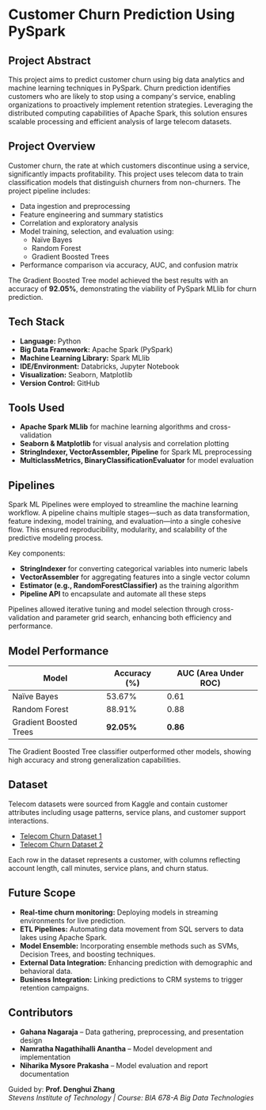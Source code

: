 # Customer Churn Prediction Using PySpark

## Project Abstract

This project aims to predict customer churn using big data analytics and machine learning techniques in PySpark. Churn prediction identifies customers who are likely to stop using a company's service, enabling organizations to proactively implement retention strategies. Leveraging the distributed computing capabilities of Apache Spark, this solution ensures scalable processing and efficient analysis of large telecom datasets.

## Project Overview

Customer churn, the rate at which customers discontinue using a service, significantly impacts profitability. This project uses telecom data to train classification models that distinguish churners from non-churners. The project pipeline includes:

- Data ingestion and preprocessing
- Feature engineering and summary statistics
- Correlation and exploratory analysis
- Model training, selection, and evaluation using:
  - Naïve Bayes
  - Random Forest
  - Gradient Boosted Trees
- Performance comparison via accuracy, AUC, and confusion matrix

The Gradient Boosted Tree model achieved the best results with an accuracy of **92.05%**, demonstrating the viability of PySpark MLlib for churn prediction.

## Tech Stack

- **Language:** Python
- **Big Data Framework:** Apache Spark (PySpark)
- **Machine Learning Library:** Spark MLlib
- **IDE/Environment:** Databricks, Jupyter Notebook
- **Visualization:** Seaborn, Matplotlib
- **Version Control:** GitHub

## Tools Used

- **Apache Spark MLlib** for machine learning algorithms and cross-validation  
- **Seaborn & Matplotlib** for visual analysis and correlation plotting  
- **StringIndexer, VectorAssembler, Pipeline** for Spark ML preprocessing  
- **MulticlassMetrics, BinaryClassificationEvaluator** for model evaluation  

## Pipelines

Spark ML Pipelines were employed to streamline the machine learning workflow. A pipeline chains multiple stages—such as data transformation, feature indexing, model training, and evaluation—into a single cohesive flow. This ensured reproducibility, modularity, and scalability of the predictive modeling process.

Key components:
- **StringIndexer** for converting categorical variables into numeric labels
- **VectorAssembler** for aggregating features into a single vector column
- **Estimator (e.g., RandomForestClassifier)** as the training algorithm
- **Pipeline API** to encapsulate and automate all these steps

Pipelines allowed iterative tuning and model selection through cross-validation and parameter grid search, enhancing both efficiency and performance.

## Model Performance

| Model                  | Accuracy (%) | AUC (Area Under ROC) |
|------------------------|--------------|------------------------|
| Naïve Bayes            | 53.67%       | 0.61                   |
| Random Forest          | 88.91%       | 0.88                   |
| Gradient Boosted Trees | **92.05%**   | **0.86**               |

The Gradient Boosted Tree classifier outperformed other models, showing high accuracy and strong generalization capabilities.

## Dataset

Telecom datasets were sourced from Kaggle and contain customer attributes including usage patterns, service plans, and customer support interactions.

- [Telecom Churn Dataset 1](https://www.kaggle.com/code/bandiatindra/telecom-churn-prediction)  
- [Telecom Churn Dataset 2](https://www.kaggle.com/datasets/muhammedsar/churn-datacsv?select=churn_data.csv)

Each row in the dataset represents a customer, with columns reflecting account length, call minutes, service plans, and churn status.

## Future Scope

- **Real-time churn monitoring:** Deploying models in streaming environments for live prediction.  
- **ETL Pipelines:** Automating data movement from SQL servers to data lakes using Apache Spark.  
- **Model Ensemble:** Incorporating ensemble methods such as SVMs, Decision Trees, and boosting techniques.  
- **External Data Integration:** Enhancing prediction with demographic and behavioral data.  
- **Business Integration:** Linking predictions to CRM systems to trigger retention campaigns.  

## Contributors

- **Gahana Nagaraja** – Data gathering, preprocessing, and presentation design  
- **Namratha Nagathihalli Anantha** – Model development and implementation  
- **Niharika Mysore Prakasha** – Model evaluation and report documentation  

Guided by: **Prof. Denghui Zhang**  
*Stevens Institute of Technology | Course: BIA 678-A Big Data Technologies*
